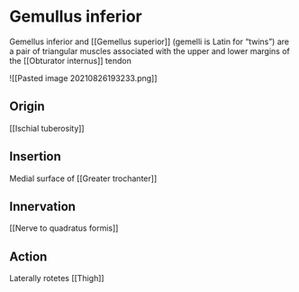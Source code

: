 # Gemullus inferior

Gemellus inferior and [[Gemellus superior]] (gemelli is Latin for “twins”) are a pair of triangular muscles associated with the upper and lower margins of the [[Obturator internus]] tendon

![[Pasted image 20210826193233.png]]

## Origin
[[Ischial tuberosity]]

## Insertion
Medial surface of [[Greater trochanter]]

## Innervation
[[Nerve to quadratus formis]]

## Action
Laterally rotetes [[Thigh]]